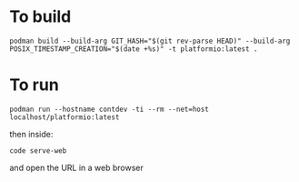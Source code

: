 # To build

`podman build --build-arg GIT_HASH="$(git rev-parse HEAD)" --build-arg POSIX_TIMESTAMP_CREATION="$(date +%s)" -t platformio:latest .`

# To run

`podman run --hostname contdev -ti --rm --net=host localhost/platformio:latest`

then inside:

`code serve-web`

and open the URL in a web browser
